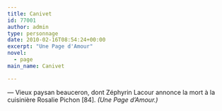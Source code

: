 ```yaml
---
title: Canivet
id: 77001
author: admin
type: personnage
date: 2010-02-16T08:54:24+00:00
excerpt: "Une Page d'Amour"
novel:
  - page
main_name: Canivet

---
```

— Vieux paysan beauceron, dont Zéphyrin Lacour annonce la mort à la cuisinière Rosalie Pichon [84]. _(Une Page d&rsquo;Amour.)_